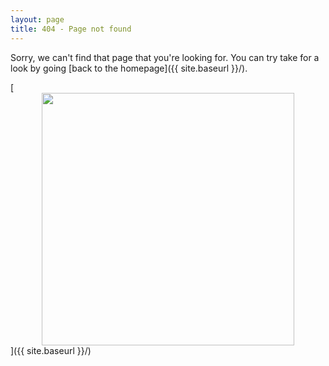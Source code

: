 ```yaml
---
layout: page
title: 404 - Page not found
---
```


Sorry, we can't find that page that you're looking for. You can try take for a look by going [back to the homepage]({{ site.baseurl }}/).

[<img src="{{ site.baseurl }}/images/404.jpg" style="width: 404px; margin-left: auto; margin-right: auto; display: block;"/>]({{ site.baseurl }}/)

